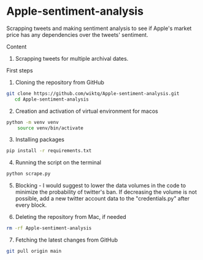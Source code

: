 # Apple-sentiment-analysis
Scrapping tweets and making sentiment analysis to see if Apple's market price has any dependencies over the tweets' sentiment.

Content
1) Scrapping tweets for multiple archival dates.


First steps
1. Cloning the repository from GitHub
```bash
git clone https://github.com/wiktq/Apple-sentiment-analysis.git
   cd Apple-sentiment-analysis
```
2. Creation and activation of virtual environment for macos
```bash
python -m venv venv
    source venv/bin/activate
```
3. Installing packages
```bash
pip install -r requirements.txt
```
4. Running the script on the terminal 
```bash
python scrape.py
```
5. Blocking - 
I would suggest to lower the data volumes in the code to minimize the probability of twitter's ban. If decreasing the volume is not possible, add a new twitter account data to the "credentials.py" after every block.

6. Deleting the repository from Mac, if needed
```bash
rm -rf Apple-sentiment-analysis
```
7. Fetching the latest changes from GitHub
```bash
git pull origin main




